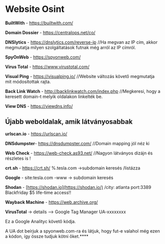 # Website Osint

**BuiltWith** - https://builtwith.com/

**Domain Dossier** - https://centralops.net/co/

**DNSlytics** - https://dnslytics.com/reverse-ip   //Ha megvan az IP cím, akkor megmutatja milyen szolgáltatások futnak még arról az IP címról.

**SpyOnWeb** - https://spyonweb.com/

**Virus Total** - https://www.virustotal.com/   

**Visual Ping** - https://visualping.io/       //Website változás követő  megmutatja mit módosítottak rajta. 

**Back Link Watch** - http://backlinkwatch.com/index.php   //Megkeresi, hogy a keresett domain-t melyik oldalakon linkelték be. 

**View DNS** - https://viewdns.info/

## Újabb weboldalak, amik látványosabbak

**urlscan.io** - https://urlscan.io/

**DNSdumpster**- https://dnsdumpster.com/    //Domain mapping jól néz ki

**Web Check** - https://web-check.as93.net/      //Nagyon látványos dizájn és részletes is !

**crt.sh** - https://crt.sh/   %.tesla.com  →subdomain keresés   /listázza

**Google** - site:tesla.com -www   → subdomain keresés

**Shodan** - [https://shodan.io](https://shodan.io/)   /city: atlanta port:3389   Blackfriday $5 life-time access!!

**Wayback Machine** - https://web.archive.org/

**VirusTotal** → details  —> Google Tag Manager  UA-xxxxxxxx

Ez a Google Analityc követő kódja. 

A UA dot beírjuk a spyonweb.com-ra és látjuk, hogy fut-e valahol még ezen a kódon, így össze tudjuk kötni őket.****
